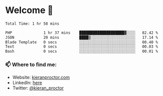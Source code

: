 # Welcome 🦘

<!--START_SECTION:waka-->

```txt
Total Time: 1 hr 58 mins

PHP              1 hr 37 mins    ████████████████████▓░░░░   82.42 %
JSON             20 mins         ████▒░░░░░░░░░░░░░░░░░░░░   17.14 %
Blade Template   0 secs          ░░░░░░░░░░░░░░░░░░░░░░░░░   00.40 %
Text             0 secs          ░░░░░░░░░░░░░░░░░░░░░░░░░   00.03 %
Bash             0 secs          ░░░░░░░░░░░░░░░░░░░░░░░░░   00.01 %
```

<!--END_SECTION:waka-->

### 📫 Where to find me:

-   Website: [kieranproctor.com](https://kieranproctor.com/)
-   LinkedIn: [here](https://www.linkedin.com/in/kieran-proctor-086b5a159/)
-   Twitter: [@kieran_proctor](https://twitter.com/kieran_proctor)
